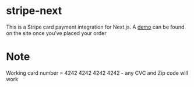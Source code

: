 # stripe-next

This is a Stripe card payment integration for Next.js.
A [demo](https://project-astoria.vercel.app/) can be found on the site once you've placed your order

# Note
Working card number = 4242 4242 4242 4242 - any CVC and Zip code will work
